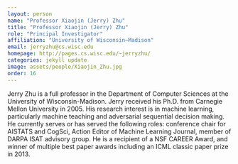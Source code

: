 ```yaml
---
layout: person
name: "Professor Xiaojin (Jerry) Zhu"
title: "Professor Xiaojin (Jerry) Zhu"
role: "Principal Investigator"
affiliation: "University of Wisconsin–Madison"
email: jerryzhu@cs.wisc.edu
homepage: http://pages.cs.wisc.edu/~jerryzhu/
categories: jekyll update
image: assets/people/Xiaojin_Zhu.jpg
order: 16
---
```

Jerry Zhu is a full professor in the Department of Computer Sciences at the University of Wisconsin-Madison. Jerry received his Ph.D. from Carnegie Mellon University in 2005. His research interest is in machine learning, particularly machine teaching and adversarial sequential decision making. He currently serves or has served the following roles: conference chair for AISTATS and CogSci, Action Editor of Machine Learning Journal, member of DARPA ISAT advisory group. He is a recipient of a NSF CAREER Award, and winner of multiple best paper awards including an ICML classic paper prize in 2013.